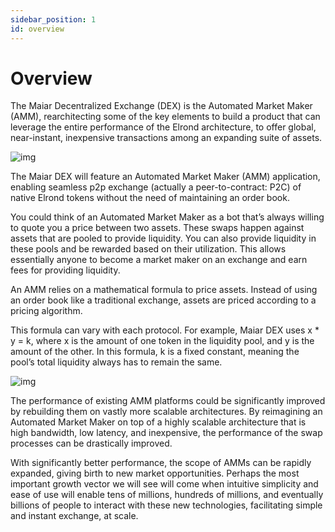 ```yaml
---
sidebar_position: 1
id: overview
---
```


# Overview

The Maiar Decentralized Exchange (DEX) is the Automated Market Maker (AMM), rearchitecting some of the key elements to build a product that can leverage the entire performance of the Elrond architecture, to offer global, near-instant, inexpensive transactions among an expanding suite of assets.

![img](/docs/overview.png)

The Maiar DEX will feature an Automated Market Maker (AMM) application, enabling seamless p2p exchange (actually a peer-to-contract: P2C) of native Elrond tokens without the need of maintaining an order book.

You could think of an Automated Market Maker as a bot that’s always willing to quote you a price between two assets. These swaps happen against assets that are pooled to provide liquidity. You can also provide liquidity in these pools and be rewarded based on their utilization. This allows essentially anyone to become a market maker on an exchange and earn fees for providing liquidity.

An AMM relies on a mathematical formula to price assets. Instead of using an order book like a traditional exchange, assets are priced according to a pricing algorithm.

This formula can vary with each protocol. For example, Maiar DEX uses x \* y = k, where x is the amount of one token in the liquidity pool, and y is the amount of the other. In this formula, k is a fixed constant, meaning the pool’s total liquidity always has to remain the same.

<div style={{textAlign: 'center'}}>

![img](/docs/apples-pears.png)

</div>

The performance of existing AMM platforms could be significantly improved by rebuilding them on vastly more scalable architectures. By reimagining an Automated Market Maker on top of a highly scalable architecture that is high bandwidth, low latency, and inexpensive, the performance of the swap processes can be drastically improved.

With significantly better performance, the scope of AMMs can be rapidly expanded, giving birth to new market opportunities. Perhaps the most important growth vector we will see will come when intuitive simplicity and ease of use will enable tens of millions, hundreds of millions, and eventually billions of people to interact with these new technologies, facilitating simple and instant exchange, at scale.
